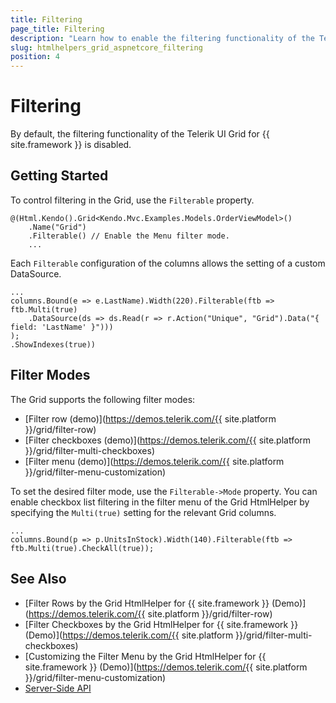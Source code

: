```yaml
---
title: Filtering
page_title: Filtering
description: "Learn how to enable the filtering functionality of the Telerik UI Grid for {{ site.framework }}."
slug: htmlhelpers_grid_aspnetcore_filtering
position: 4
---
```


# Filtering

By default, the filtering functionality of the Telerik UI Grid for {{ site.framework }} is disabled.

## Getting Started

To control filtering in the Grid, use the `Filterable` property.

    @(Html.Kendo().Grid<Kendo.Mvc.Examples.Models.OrderViewModel>()
        .Name("Grid")
        .Filterable() // Enable the Menu filter mode.
        ...

Each `Filterable` configuration of the columns allows the setting of a custom DataSource.

    ...
    columns.Bound(e => e.LastName).Width(220).Filterable(ftb => ftb.Multi(true)
        .DataSource(ds => ds.Read(r => r.Action("Unique", "Grid").Data("{ field: 'LastName' }")))
    );
    .ShowIndexes(true))

## Filter Modes

The Grid supports the following filter modes:
* [Filter row (demo)](https://demos.telerik.com/{{ site.platform }}/grid/filter-row)
* [Filter checkboxes (demo)](https://demos.telerik.com/{{ site.platform }}/grid/filter-multi-checkboxes)
* [Filter menu (demo)](https://demos.telerik.com/{{ site.platform }}/grid/filter-menu-customization)

To set the desired filter mode, use the `Filterable->Mode` property. You can enable checkbox list filtering in the filter menu of the Grid HtmlHelper by specifying the `Multi(true)` setting for the relevant Grid columns.

	...
	columns.Bound(p => p.UnitsInStock).Width(140).Filterable(ftb => ftb.Multi(true).CheckAll(true));

## See Also

* [Filter Rows by the Grid HtmlHelper for {{ site.framework }} (Demo)](https://demos.telerik.com/{{ site.platform }}/grid/filter-row)
* [Filter Checkboxes by the Grid HtmlHelper for {{ site.framework }} (Demo)](https://demos.telerik.com/{{ site.platform }}/grid/filter-multi-checkboxes)
* [Customizing the Filter Menu by the Grid HtmlHelper for {{ site.framework }} (Demo)](https://demos.telerik.com/{{ site.platform }}/grid/filter-menu-customization)
* [Server-Side API](/api/grid)
